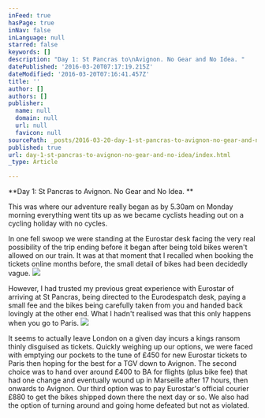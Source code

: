 ```yaml
---
inFeed: true
hasPage: true
inNav: false
inLanguage: null
starred: false
keywords: []
description: "Day 1: St Pancras to\nAvignon. No Gear and No Idea. "
datePublished: '2016-03-20T07:17:19.215Z'
dateModified: '2016-03-20T07:16:41.457Z'
title: ''
author: []
authors: []
publisher:
  name: null
  domain: null
  url: null
  favicon: null
sourcePath: _posts/2016-03-20-day-1-st-pancras-to-avignon-no-gear-and-no-idea.md
published: true
url: day-1-st-pancras-to-avignon-no-gear-and-no-idea/index.html
_type: Article

---
```

**Day 1: St Pancras to
Avignon. No Gear and No Idea. **

This was where our adventure really began as by 5.30am on
Monday morning everything went tits up as we became cyclists heading out on a
cycling holiday with no cycles.

In one fell swoop we were standing at the Eurostar desk
facing the very real possibility of the trip ending before it began after being
told bikes weren't allowed on our train. It was at that moment that I recalled
when booking the tickets online months before, the small detail of bikes had
been decidedly vague.
![](https://the-grid-user-content.s3-us-west-2.amazonaws.com/cfd8b7de-a71e-4398-88f9-102025a5c808.jpg)

However, I had trusted my previous great experience with
Eurostar of arriving at St Pancras, being directed to the Eurodespatch desk,
paying a small fee and the bikes being carefully taken from you and handed back
lovingly at the other end. What I hadn't realised was that this only happens
when you go to Paris.
![](https://the-grid-user-content.s3-us-west-2.amazonaws.com/ec2cf99f-f06c-4cf4-b027-e957b2a300ba.jpg)

It seems to actually leave London on a given day incurs a
kings ransom thinly disguised as tickets. Quickly weighing up our options, we
were faced with emptying our pockets to the tune of £450 for new Eurostar
tickets to Paris then hoping for the best for a TGV down to Avignon. The second
choice was to hand over around £400 to BA for flights (plus bike fee) that had
one change and eventually wound up in Marseille after 17 hours, then onwards to
Avignon. Our third option was to pay Eurostar's official courier £880 to get
the bikes shipped down there the next day or so. We also had the option of
turning around and going home defeated but not as violated.
